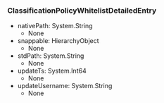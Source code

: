 ### ClassificationPolicyWhitelistDetailedEntry
- nativePath: System.String
  - None
- snappable: HierarchyObject
  - None
- stdPath: System.String
  - None
- updateTs: System.Int64
  - None
- updateUsername: System.String
  - None
